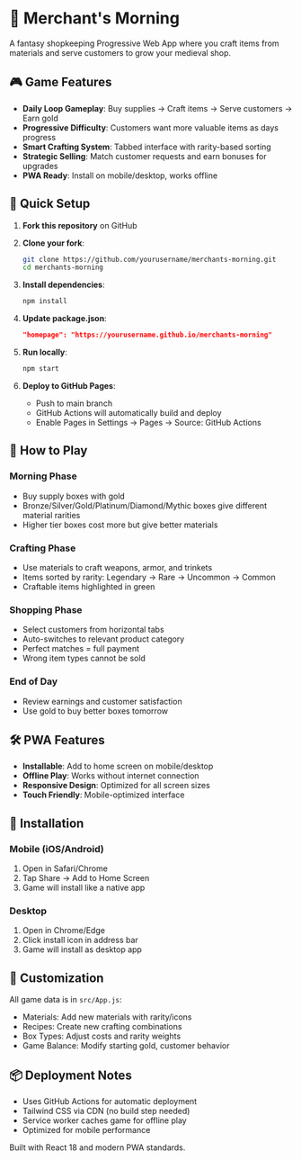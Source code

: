 # 🏰 Merchant's Morning

A fantasy shopkeeping Progressive Web App where you craft items from materials and serve customers to grow your medieval shop.

## 🎮 Game Features

- **Daily Loop Gameplay**: Buy supplies → Craft items → Serve customers → Earn gold
- **Progressive Difficulty**: Customers want more valuable items as days progress
- **Smart Crafting System**: Tabbed interface with rarity-based sorting
- **Strategic Selling**: Match customer requests and earn bonuses for upgrades
- **PWA Ready**: Install on mobile/desktop, works offline

## 🚀 Quick Setup

1. **Fork this repository** on GitHub
2. **Clone your fork**:
   ```bash
   git clone https://github.com/yourusername/merchants-morning.git
   cd merchants-morning
   ```

3. **Install dependencies**:
   ```bash
   npm install
   ```

4. **Update package.json**:
   ```json
   "homepage": "https://yourusername.github.io/merchants-morning"
   ```

5. **Run locally**:
   ```bash
   npm start
   ```

6. **Deploy to GitHub Pages**:
   - Push to main branch
   - GitHub Actions will automatically build and deploy
   - Enable Pages in Settings → Pages → Source: GitHub Actions

## 🎯 How to Play

### Morning Phase
- Buy supply boxes with gold
- Bronze/Silver/Gold/Platinum/Diamond/Mythic boxes give different material rarities
- Higher tier boxes cost more but give better materials

### Crafting Phase
- Use materials to craft weapons, armor, and trinkets
- Items sorted by rarity: Legendary → Rare → Uncommon → Common
- Craftable items highlighted in green

### Shopping Phase
- Select customers from horizontal tabs
- Auto-switches to relevant product category
- Perfect matches = full payment
- Wrong item types cannot be sold

### End of Day
- Review earnings and customer satisfaction
- Use gold to buy better boxes tomorrow

## 🛠️ PWA Features

- **Installable**: Add to home screen on mobile/desktop
- **Offline Play**: Works without internet connection
- **Responsive Design**: Optimized for all screen sizes
- **Touch Friendly**: Mobile-optimized interface

## 📱 Installation

### Mobile (iOS/Android)
1. Open in Safari/Chrome
2. Tap Share → Add to Home Screen
3. Game will install like a native app

### Desktop
1. Open in Chrome/Edge
2. Click install icon in address bar
3. Game will install as desktop app

## 🎨 Customization

All game data is in `src/App.js`:
- Materials: Add new materials with rarity/icons
- Recipes: Create new crafting combinations
- Box Types: Adjust costs and rarity weights
- Game Balance: Modify starting gold, customer behavior

## 📦 Deployment Notes

- Uses GitHub Actions for automatic deployment
- Tailwind CSS via CDN (no build step needed)
- Service worker caches game for offline play
- Optimized for mobile performance

Built with React 18 and modern PWA standards.